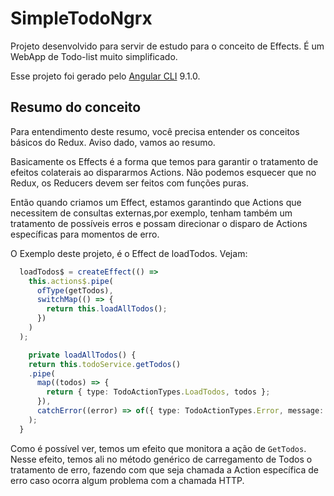 # SimpleTodoNgrx
Projeto desenvolvido para servir de estudo para o conceito de Effects. É um WebApp de Todo-list muito simplificado.

Esse projeto foi gerado pelo [Angular CLI](https://github.com/angular/angular-cli) 9.1.0.

## Resumo do conceito

Para entendimento deste resumo, você precisa entender os conceitos básicos do Redux. Aviso dado, vamos ao resumo.

Basicamente os Effects é a forma que temos para garantir o tratamento de efeitos colaterais ao dispararmos Actions. Não podemos esquecer que no Redux, os Reducers devem ser feitos com funções puras. 

Então quando criamos um Effect, estamos garantindo que Actions que necessitem de consultas externas,por exemplo, tenham também um tratamento de possíveis erros e possam direcionar o disparo de Actions específicas para momentos de erro.

O Exemplo deste projeto, é o Effect de loadTodos. Vejam:

```typescript
  loadTodos$ = createEffect(() =>
    this.actions$.pipe(
      ofType(getTodos),
      switchMap(() => {
        return this.loadAllTodos();
      })
    )
  );

    private loadAllTodos() {
    return this.todoService.getTodos()
    .pipe(
      map((todos) => {
        return { type: TodoActionTypes.LoadTodos, todos };
      }),
      catchError((error) => of({ type: TodoActionTypes.Error, message: error }))
    );
  }

```

Como é possível ver, temos um efeito que monitora a ação de `GetTodos`. Nesse efeito, temos ali no método genérico de carregamento de Todos o tratamento de erro, fazendo com que seja chamada a Action específica de erro caso ocorra algum problema com a chamada HTTP.
